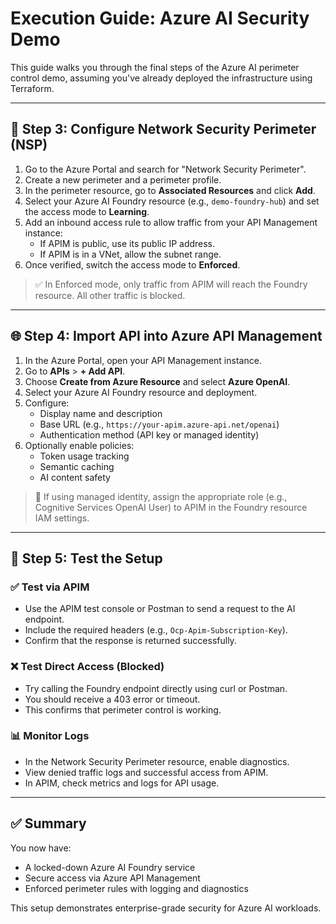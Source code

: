 # Execution Guide: Azure AI Security Demo

This guide walks you through the final steps of the Azure AI perimeter control demo, assuming you've already deployed the infrastructure using Terraform.

---

## 🔐 Step 3: Configure Network Security Perimeter (NSP)

1. Go to the Azure Portal and search for "Network Security Perimeter".
2. Create a new perimeter and a perimeter profile.
3. In the perimeter resource, go to **Associated Resources** and click **Add**.
4. Select your Azure AI Foundry resource (e.g., `demo-foundry-hub`) and set the access mode to **Learning**.
5. Add an inbound access rule to allow traffic from your API Management instance:
   - If APIM is public, use its public IP address.
   - If APIM is in a VNet, allow the subnet range.
6. Once verified, switch the access mode to **Enforced**.

> ✅ In Enforced mode, only traffic from APIM will reach the Foundry resource. All other traffic is blocked.

---

## 🌐 Step 4: Import API into Azure API Management

1. In the Azure Portal, open your API Management instance.
2. Go to **APIs** > **+ Add API**.
3. Choose **Create from Azure Resource** and select **Azure OpenAI**.
4. Select your Azure AI Foundry resource and deployment.
5. Configure:
   - Display name and description
   - Base URL (e.g., `https://your-apim.azure-api.net/openai`)
   - Authentication method (API key or managed identity)
6. Optionally enable policies:
   - Token usage tracking
   - Semantic caching
   - AI content safety

> 🔐 If using managed identity, assign the appropriate role (e.g., Cognitive Services OpenAI User) to APIM in the Foundry resource IAM settings.

---

## 🧪 Step 5: Test the Setup

### ✅ Test via APIM

- Use the APIM test console or Postman to send a request to the AI endpoint.
- Include the required headers (e.g., `Ocp-Apim-Subscription-Key`).
- Confirm that the response is returned successfully.

### ❌ Test Direct Access (Blocked)

- Try calling the Foundry endpoint directly using curl or Postman.
- You should receive a 403 error or timeout.
- This confirms that perimeter control is working.

### 📊 Monitor Logs

- In the Network Security Perimeter resource, enable diagnostics.
- View denied traffic logs and successful access from APIM.
- In APIM, check metrics and logs for API usage.

---

## ✅ Summary

You now have:

- A locked-down Azure AI Foundry service
- Secure access via Azure API Management
- Enforced perimeter rules with logging and diagnostics

This setup demonstrates enterprise-grade security for Azure AI workloads.
